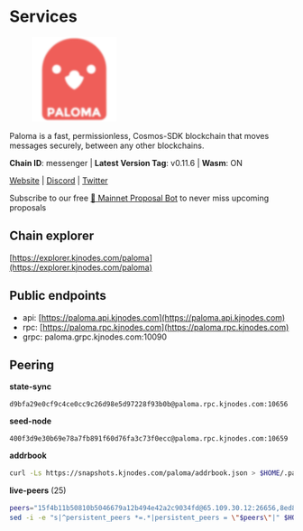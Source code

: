 # Services

<figure><img src="https://raw.githubusercontent.com/kj89/cosmos-images/main/logos/paloma.png" width="150" alt=""><figcaption></figcaption></figure>

Paloma is a fast, permissionless, Cosmos-SDK blockchain that  moves messages securely, between any other blockchains.

**Chain ID**: messenger | **Latest Version Tag**: v0.11.6 | **Wasm**: ON

[Website](https://www.palomachain.com) | [Discord](https://discord.gg/tKVFpfdSw4) | [Twitter](https://twitter.com/paloma_chain)



Subscribe to our free [🤖 Mainnet Proposal Bot](https://t.me/kjnodes_proposal_bot) to never miss upcoming proposals


## Chain explorer
[https://explorer.kjnodes.com/paloma](https://explorer.kjnodes.com/paloma)

## Public endpoints

* api: [https://paloma.api.kjnodes.com](https://paloma.api.kjnodes.com)
* rpc: [https://paloma.rpc.kjnodes.com](https://paloma.rpc.kjnodes.com)
* grpc: paloma.grpc.kjnodes.com:10090

## Peering

**state-sync**

```text
d9bfa29e0cf9c4ce0cc9c26d98e5d97228f93b0b@paloma.rpc.kjnodes.com:10656
```

**seed-node**

```text
400f3d9e30b69e78a7fb891f60d76fa3c73f0ecc@paloma.rpc.kjnodes.com:10659
```

**addrbook**
```bash
curl -Ls https://snapshots.kjnodes.com/paloma/addrbook.json > $HOME/.paloma/config/addrbook.json
```

**live-peers** (25)
```bash
peers="15f4b11b50810b5046679a12b494e42a2c9034fd@65.109.30.12:26656,8ed8cddfac504d986a2c6545def0e57b2c6aa5db@65.109.106.172:38656,317141e329bc214a76ba92201f6818574ebe5323@135.181.114.98:36656,31177b544fcf1cae76e3560812f4f901cab27126@65.109.61.175:26656,ef1cd7da8319351b51ec930924929d03a5b76dc3@65.108.225.57:26656,98b54cd6696e616fe966008ebf2bac409e3e0773@65.108.194.44:26656,08c242d4505c5db223647069fdc0acb6e90079aa@65.109.106.214:26656,7eae755c119f538e0dc99f3c37289de628bc9526@209.182.239.169:26656,dfa0d66a3713bf6b49bc509a2a4fc75bee042a30@23.88.77.188:20009,27efb84b984e07a3bedc189f53c2a818d079f6cc@185.217.126.187:10656,b3ba407aef9e18e16e8e9a3b523a1b026dabeab3@84.46.248.174:26656,2c6772b11c1f9eff2a923eb2bf808543cdd501c5@79.143.179.196:26656,60066422d3b70fbf7571012b267dc2cccd9603d5@149.102.156.223:26656,d9bfa29e0cf9c4ce0cc9c26d98e5d97228f93b0b@65.109.88.38:10656,99c890c97afc8abfdfeff662d539af5c504a0baf@88.99.67.234:26656,41a47bae18f81c1f626e4b238221b77e274424d7@45.33.65.223:26656,22e7a98b54070bee0f504305d9ed0fb7a2b24ab6@34.221.60.207:26656,b92c94f00b46500a5ff8920acd438c0873c2f9da@50.116.13.101:26656,06e9c9d5c07755d36241249a568b51ec8476fe65@135.181.220.168:26656,7e93f6409ade895fe301b502d6fb9dfb96343a34@135.125.5.34:54056,f4c43099e04b721c54a454dad85f61da49be90bc@65.108.199.222:28656,16f0d09580054101394ea08bbb48b1ad5bb91a27@95.214.52.144:10656,1a0232b9426aa1c7a78c92a2136b69d050bb6942@65.108.224.126:26656,8af8dfa817359036f55f6793b0ed4bcce8884027@85.14.245.70:26656,d73f7f6de427369a60245725047f49b1fd0e0a2f@65.108.199.26:31656"
sed -i -e "s|^persistent_peers *=.*|persistent_peers = \"$peers\"|" $HOME/.paloma/config/config.toml
```
